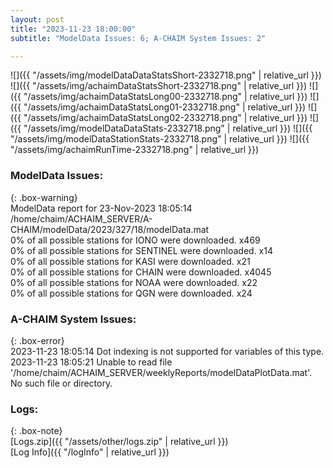 ```yaml
---
layout: post
title: "2023-11-23 18:00:00"
subtitle: "ModelData Issues: 6; A-CHAIM System Issues: 2"

---
```


![]({{ "/assets/img/modelDataDataStatsShort-2332718.png" | relative_url }})
![]({{ "/assets/img/achaimDataStatsShort-2332718.png" | relative_url }})
![]({{ "/assets/img/achaimDataStatsLong00-2332718.png" | relative_url }})
![]({{ "/assets/img/achaimDataStatsLong01-2332718.png" | relative_url }})
![]({{ "/assets/img/achaimDataStatsLong02-2332718.png" | relative_url }})
![]({{ "/assets/img/modelDataDataStats-2332718.png" | relative_url }})
![]({{ "/assets/img/modelDataStationStats-2332718.png" | relative_url }})
![]({{ "/assets/img/achaimRunTime-2332718.png" | relative_url }})


### ModelData Issues:  
  
{: .box-warning}  
 ModelData report for 23-Nov-2023 18:05:14   
 /home/chaim/ACHAIM_SERVER/A-CHAIM/modelData/2023/327/18/modelData.mat   
 0% of all possible stations for IONO were downloaded. x469   
 0% of all possible stations for SENTINEL were downloaded. x14   
 0% of all possible stations for KASI were downloaded. x21   
 0% of all possible stations for CHAIN were downloaded. x4045   
 0% of all possible stations for NOAA were downloaded. x22   
 0% of all possible stations for QGN were downloaded. x24   
  
### A-CHAIM System Issues:  
  
{: .box-error}  
2023-11-23 18:05:14 Dot indexing is not supported for variables of this type.  
2023-11-23 18:05:21 Unable to read file '/home/chaim/ACHAIM_SERVER/weeklyReports/modelDataPlotData.mat'. No such file or directory.  

### Logs:  
  
{: .box-note}  
[Logs.zip]({{ "/assets/other/logs.zip" | relative_url }})  
[Log Info]({{ "/logInfo" | relative_url }})  
